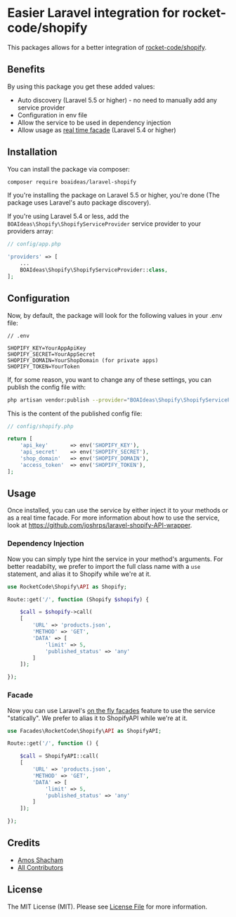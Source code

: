 # Easier Laravel integration for rocket-code/shopify

This packages allows for a better integration of [rocket-code/shopify](https://github.com/joshrps/laravel-shopify-API-wrapper).

## Benefits
By using this package you get these added values:

- Auto discovery (Laravel 5.5 or higher) - no need to manually add any service provider
- Configuration in env file
- Allow the service to be used in dependency injection
- Allow usage as [real time facade](https://twitter.com/taylorotwell/status/814944242158149632) (Laravel 5.4 or higher)

## Installation

You can install the package via composer:

```bash
composer require boaideas/laravel-shopify
```

If you're installing the package on Laravel 5.5 or higher, you're done (The package uses Laravel's auto package discovery).

If you're using Laravel 5.4 or less, add the `BOAIdeas\Shopify\ShopifyServiceProvider` service provider to your providers array:

```php
// config/app.php

'providers' => [
    ...
    BOAIdeas\Shopify\ShopifyServiceProvider::class,
];
```

## Configuration

Now, by default, the package will look for the following values in your .env file:
```
// .env

SHOPIFY_KEY=YourAppApiKey
SHOPIFY_SECRET=YourAppSecret
SHOPIFY_DOMAIN=YourShopDomain (for private apps)
SHOPIFY_TOKEN=YourToken
```

If, for some reason, you want to change any of these settings, you can publish the config file with:

```bash
php artisan vendor:publish --provider="BOAIdeas\Shopify\ShopifyServiceProvider"
```

This is the content of the published config file:

```php
// config/shopify.php

return [
    'api_key'       => env('SHOPIFY_KEY'),
    'api_secret'    => env('SHOPIFY_SECRET'),
    'shop_domain'   => env('SHOPIFY_DOMAIN'),
    'access_token'  => env('SHOPIFY_TOKEN'),
];
```

## Usage

Once installed, you can use the service by either inject it to your methods or as a real time facade.
For more information about how to use the service, look at https://github.com/joshrps/laravel-shopify-API-wrapper.

### Dependency Injection
Now you can simply type hint the service in your method's arguments. For better readabilty, we prefer to import the full class name with a `use` statement, and alias it to Shopify while we're at it.

```php
use RocketCode\Shopify\API as Shopify;

Route::get('/', function (Shopify $shopify) {

    $call = $shopify->call(
    [
        'URL' => 'products.json',
        'METHOD' => 'GET',
        'DATA' => [
            'limit' => 5,
            'published_status' => 'any'
        ]
    ]);

});
```

### Facade
Now you can use Laravel's [on the fly facades](https://twitter.com/taylorotwell/status/814944242158149632) feature to use the service "statically". We prefer to alias it to ShopifyAPI while we're at it.

```php
use Facades\RocketCode\Shopify\API as ShopifyAPI;

Route::get('/', function () {

    $call = ShopifyAPI::call(
    [
        'URL' => 'products.json',
        'METHOD' => 'GET',
        'DATA' => [
            'limit' => 5,
            'published_status' => 'any'
        ]
    ]);

});
```

## Credits

- [Amos Shacham](https://github.com/amosmos)
- [All Contributors](../../contributors)

## License

The MIT License (MIT). Please see [License File](LICENSE) for more information.